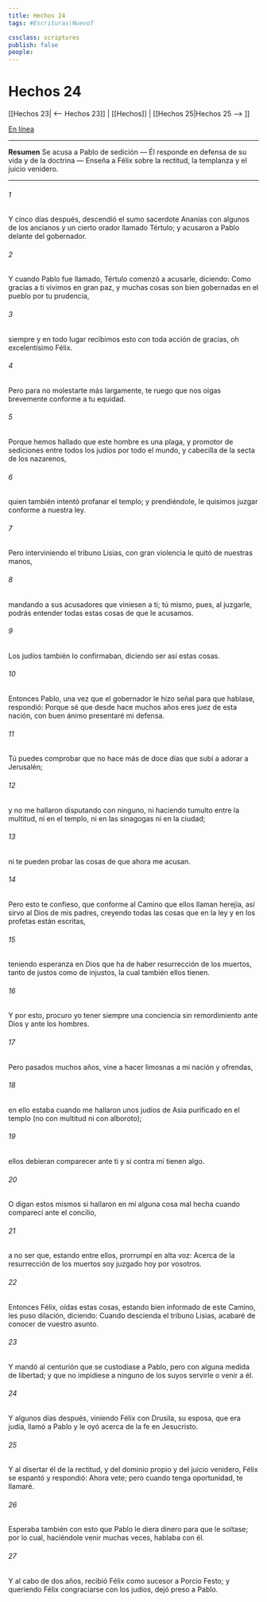 ```yaml
---
title: Hechos 24
tags: #Escrituras\NuevoT

cssclass: scriptures
publish: false
people:
---
```


# Hechos 24
[[Hechos 23| <-- Hechos 23]] | [[Hechos]] | [[Hechos 25|Hechos 25 --> ]]

[En línea](https://churchofjesuschrist.org/study/scriptures/nt/acts/24?lang=spa)

---
__Resumen__
Se acusa a Pablo de sedición — Él responde en defensa de su vida y de la doctrina — Enseña a Félix sobre la rectitud, la templanza y el juicio venidero.

---
###### 1 
Y cinco días después, descendió el sumo sacerdote Ananías con algunos de los ancianos y un cierto orador llamado Tértulo; y acusaron a Pablo delante del gobernador.

###### 2 
Y cuando Pablo fue llamado, Tértulo comenzó a acusarle, diciendo: Como gracias a ti vivimos en gran paz, y muchas cosas son bien gobernadas en el pueblo por tu prudencia,

###### 3 
siempre y en todo lugar recibimos esto con toda acción de gracias, oh excelentísimo Félix.

###### 4 
Pero para no molestarte más largamente, te ruego que nos oigas brevemente conforme a tu equidad.

###### 5 
Porque hemos hallado que este hombre es una plaga, y promotor de sediciones entre todos los judíos por todo el mundo, y cabecilla de la secta de los nazarenos,

###### 6 
quien también intentó profanar el templo; y prendiéndole, le quisimos juzgar conforme a nuestra ley.

###### 7 
Pero interviniendo el tribuno Lisias, con gran violencia le quitó de nuestras manos,

###### 8 
mandando a sus acusadores que viniesen a ti; tú mismo, pues, al juzgarle, podrás entender todas estas cosas de que le acusamos.

###### 9 
Los judíos también lo confirmaban, diciendo ser así estas cosas.

###### 10 
Entonces Pablo, una vez que el gobernador le hizo señal para que hablase, respondió: Porque sé que desde hace muchos años eres juez de esta nación, con buen ánimo presentaré mi defensa.

###### 11 
Tú puedes comprobar que no hace más de doce días que subí a adorar a Jerusalén;

###### 12 
y no me hallaron disputando con ninguno, ni haciendo tumulto entre la multitud, ni en el templo, ni en las sinagogas ni en la ciudad;

###### 13 
ni te pueden probar las cosas de que ahora me acusan.

###### 14 
Pero esto te confieso, que conforme al Camino que ellos llaman herejía, así sirvo al Dios de mis padres, creyendo todas las cosas que en la ley y en los profetas están escritas,

###### 15 
teniendo esperanza en Dios que ha de haber resurrección de los muertos, tanto de justos como de injustos, la cual también ellos tienen.

###### 16 
Y por esto, procuro yo tener siempre una conciencia sin remordimiento ante Dios y ante los hombres.

###### 17 
Pero pasados muchos años, vine a hacer limosnas a mi nación y  ofrendas,

###### 18 
en ello estaba cuando me hallaron unos judíos de Asia purificado en el templo (no con multitud ni con alboroto);

###### 19 
ellos debieran comparecer ante ti y  si contra mí tienen algo.

###### 20 
O digan estos mismos si hallaron en mí alguna cosa mal hecha cuando comparecí ante el concilio,

###### 21 
a no ser que, estando entre ellos, prorrumpí en alta voz: Acerca de la resurrección de los muertos soy juzgado hoy por vosotros.

###### 22 
Entonces Félix, oídas estas cosas, estando bien informado de este Camino, les puso dilación, diciendo: Cuando descienda el tribuno Lisias, acabaré de conocer de vuestro asunto.

###### 23 
Y mandó al centurión que se custodiase a Pablo, pero con alguna medida de libertad; y que no impidiese a ninguno de los suyos servirle o venir a él.

###### 24 
Y algunos días después, viniendo Félix con Drusila, su esposa, que era judía, llamó a Pablo y le oyó acerca de la fe en Jesucristo.

###### 25 
Y al disertar él de la rectitud, y del dominio propio y del juicio venidero, Félix se espantó y respondió: Ahora vete; pero cuando tenga oportunidad, te llamaré.

###### 26 
Esperaba también con esto que Pablo le diera dinero para que le soltase; por lo cual, haciéndole venir muchas veces, hablaba con él.

###### 27 
Y al cabo de dos años, recibió Félix como sucesor a Porcio Festo; y queriendo Félix congraciarse con los judíos, dejó preso a Pablo.

